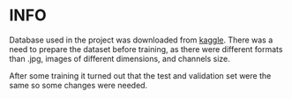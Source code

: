 # **INFO**
Database used in the project was downloaded from [kaggle](https://www.kaggle.com/datasets/shadikfaysal/fruit-and-vegetables-ssm). There was a need to prepare the dataset before training, as there were different formats than .jpg, images of different dimensions, and channels size.​
<p>After some training it turned out that the test and validation set were the same so some changes were needed.
